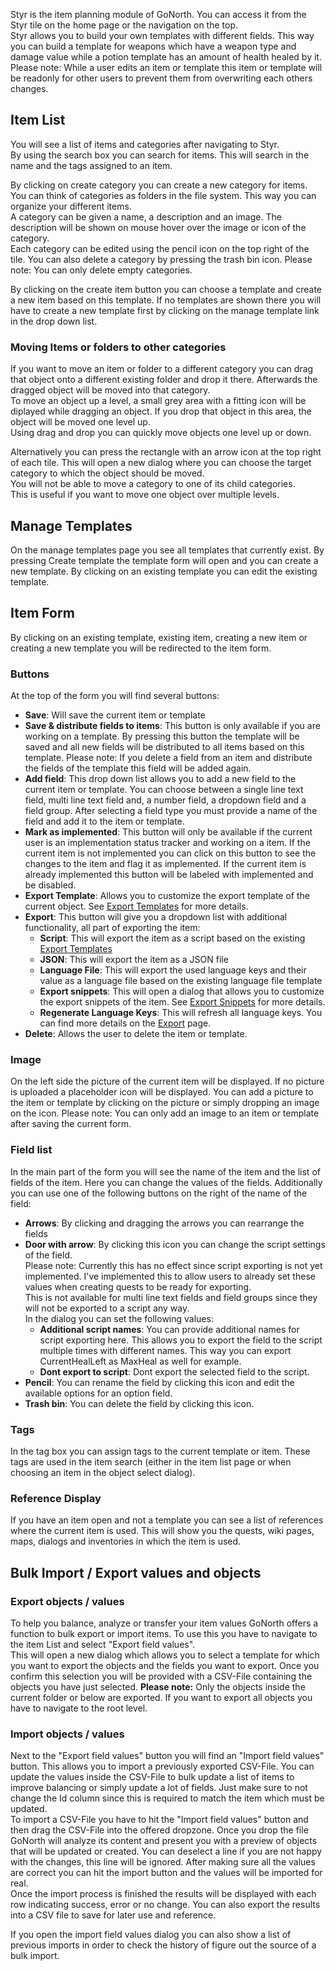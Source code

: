 Styr is the item planning module of GoNorth. You can access it from the Styr tile on the home page or the navigation on the top.  
Styr allows you to build your own templates with different fields. This way you can build a template for weapons which have a weapon type and damage value while a potion template has an amount of health healed by it.  
Please note: While a user edits an item or template this item or template will be readonly for other users to prevent them from overwriting each others changes.

## Item List
You will see a list of items and categories after navigating to Styr.  
By using the search box you can search for items. This will search in the name and the tags assigned to an item.

By clicking on create category you can create a new category for items. You can think of categories as folders in the file system. This way you can organize your different items.  
A category can be given a name, a description and an image. The description will be shown on mouse hover over the image or icon of the category.  
Each category can be edited using the pencil icon on the top right of the tile. You can also delete a category by pressing the trash bin icon. Please note: You can only delete empty categories.

By clicking on the create item button you can choose a template and create a new item based on this template. If no templates are shown there you will have to create a new template first by clicking on the manage template link in the drop down list.

### Moving Items or folders to other categories
If you want to move an item or folder to a different category you can drag that object onto a different existing folder and drop it there. Afterwards the dragged object will be moved into that category.  
To move an object up a level, a small grey area with a fitting icon will be diplayed while dragging an object. If you drop that object in this area, the object will be moved one level up.  
Using drag and drop you can quickly move objects one level up or down.  

Alternatively you can press the rectangle with an arrow icon at the top right of each tile. This will open a new dialog where you can choose the target category to which the object should be moved.  
You will not be able to move a category to one of its child categories.  
This is useful if you want to move one object over multiple levels.

## Manage Templates
On the manage templates page you see all templates that currently exist. By pressing Create template the template form will open and you can create a new template. By clicking on an existing template you can edit the existing template.

## Item Form
By clicking on an existing template, existing item, creating a new item or creating a new template you will be redirected to the item form.

### Buttons
At the top of the form you will find several buttons:
 * **Save**: Will save the current item or template
 * **Save & distribute fields to items**: This button is only available if you are working on a template. By pressing this button the template will be saved and all new fields will be distributed to all items based on this template. Please note: If you delete a field from an item and distribute the fields of the template this field will be added again.
 * **Add field**: This drop down list allows you to add a new field to the current item or template. You can choose between a single line text field, multi line text field and, a number field, a dropdown field and a field group. After selecting a field type you must provide a name of the field and add it to the item or template.
 * **Mark as implemented**: This button will only be available if the current user is an implementation status tracker and working on a item. If the current item is not implemented you can click on this button to see the changes to the item and flag it as implemented. If the current item is already implemented this button will be labeled with implemented and be disabled.
 * **Export Template**: Allows you to customize the export template of the current object. See [Export Templates](/steffendx/GoNorth/wiki/ExportTemplates) for more details.
 * **Export**: This button will give you a dropdown list with additional functionality, all part of exporting the item:
    * **Script**: This will export the item as a script based on the existing [Export Templates](/steffendx/GoNorth/wiki/ExportTemplates)
    * **JSON**: This will export the item as a JSON file
    * **Language File**: This will export the used language keys and their value as a language file based on the existing language file template
    * **Export snippets**: This will open a dialog that allows you to customize the export snippets of the item. See [Export Snippets](/steffendx/GoNorth/wiki/Export-Snippets) for more details.
    * **Regenerate Language Keys**: This will refresh all language keys. You can find more details on the [Export](/steffendx/GoNorth/wiki/Export) page.
 * **Delete**: Allows the user to delete the item or template.

### Image
On the left side the picture of the current item will be displayed. If no picture is uploaded a placeholder icon will be displayed. You can add a picture to the item or template by clicking on the picture or simply dropping an image on the icon. Please note: You can only add an image to an item or template after saving the current form.

### Field list
In the main part of the form you will see the name of the item and the list of fields of the item. Here you can change the values of the fields. Additionally you can use one of the following buttons on the right of the name of the field:
 * **Arrows**: By clicking and dragging the arrows you can rearrange the fields
 * **Door with arrow**: By clicking this icon you can change the script settings of the field.  
 Please note: Currently this has no effect since script exporting is not yet implemented. I've implemented this to allow users to already set these values when creating quests to be ready for exporting.  
 This is not available for multi line text fields and field groups since they will not be exported to a script any way.  
 In the dialog you can set the following values:
   * **Additional script names**: You can provide additional names for script exporting here. This allows you to export the field to the script multiple times with different names. This way you can export CurrentHealLeft as MaxHeal as well for example.
   * **Dont export to script**: Dont export the selected field to the script.
 * **Pencil**: You can rename the field by clicking this icon and edit the available options for an option field.
 * **Trash bin**: You can delete the field by clicking this icon.

### Tags
In the tag box you can assign tags to the current template or item. These tags are used in the item search (either in the item list page or when choosing an item in the object select dialog).

### Reference Display
If you have an item open and not a template you can see a list of references where the current item is used. This will show you the quests, wiki pages, maps, dialogs and inventories in which the item is used.

## Bulk Import / Export values and objects
### Export objects / values
To help you balance, analyze or transfer your item values GoNorth offers a function to bulk export or import items. To use this you have to navigate to the item List and select "Export field values".  
This will open a new dialog which allows you to select a template for which you want to export the objects and the fields you want to export. Once you confirm this selection you will be provided with a CSV-File containing the objects you have just selected. **Please note:** Only the objects inside the current folder or below are exported. If you want to export all objects you have to navigate to the root level.

### Import objects / values
Next to the "Export field values" button you will find an "Import field values" button. This allows you to import a previously exported CSV-File. You can update the values inside the CSV-File to bulk update a list of items to improve balancing or simply update a lot of fields. Just make sure to not change the Id column since this is required to match the item which must be updated.  
To import a CSV-File you have to hit the "Import field values" button and then drag the CSV-File into the offered dropzone. Once you drop the file GoNorth will analyze its content and present you with a preview of objects that will be updated or created. You can deselect a line if you are not happy with the changes, this line will be ignored. After making sure all the values are correct you can hit the import button and the values will be imported for real.  
Once the import process is finished the results will be displayed with each row indicating success, error or no change. You can also export the results into a CSV file to save for later use and reference.

If you open the import field values dialog you can also show a list of previous imports in order to check the history of figure out the source of a bulk import.